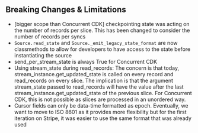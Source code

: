 ## Breaking Changes & Limitations

* [bigger scope than Concurrent CDK] checkpointing state was acting on the number of records per slice. This has been changed to consider the number of records per syncs
* `Source.read_state` and `Source._emit_legacy_state_format` are now classmethods to allow for developers to have access to the state before instantiating the source 
* send_per_stream_state is always True for Concurrent CDK
* Using stream_state during read_records: The concern is that today, stream_instance.get_updated_state is called on every record and read_records  on every slice. The implication is that the argument stream_state passed to read_records will have the value after the last stream_instance.get_updated_state of the previous slice. For Concurrent CDK, this is not possible as slices are processed in an unordered way.
* Cursor fields can only be data-time formatted as epoch. Eventually, we want to move to ISO 8601 as it provides more flexibility but for the first iteration on Stripe, it was easier to use the same format that was already used
